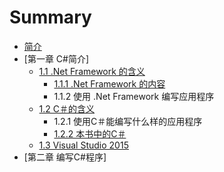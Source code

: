 # Summary

* [简介](README.md)
* [第一章 C\#简介]
    * [1.1 .Net Framework 的含义](net-framework-的含义.md)
        * [1.1.1 .Net Framework 的内容](111-net-framework的内容.md)
        * 1.1.2 使用 .Net Framework 编写应用程序
    * [1.2 C＃的含义](12-c＃的含义.md)
        * 1.2.1 使用C＃能编写什么样的应用程序
        * [1.2.2 本书中的C＃](122-本书中的c.md)
    * [1.3 Visual Studio 2015](13-visual-studio.md)
* [第二章 编写C\#程序]


